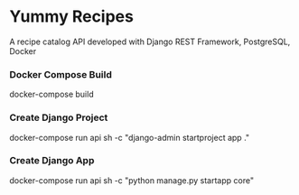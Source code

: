 # Yummy Recipes
A recipe catalog API developed with Django REST Framework, PostgreSQL, Docker  

### Docker Compose Build
docker-compose build

### Create Django Project
docker-compose run api sh -c "django-admin startproject app ."

### Create Django App
docker-compose run api sh -c "python manage.py startapp core"
